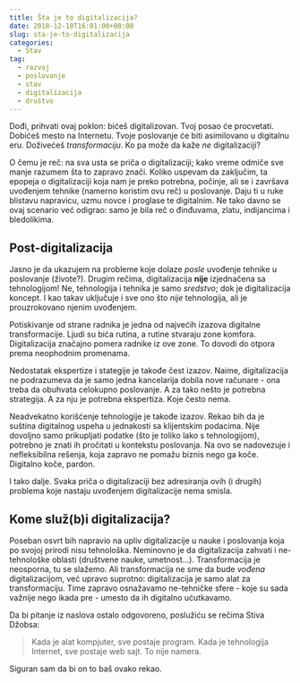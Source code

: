 ```yaml
---
title: Šta je to digitalizacija?
date: 2018-12-10T16:01:00+00:00
slug: sta-je-to-digitalizacija
categories:
  - Stav
tag:
  - razvoj
  - poslovanje
  - stav
  - digitalizacija
  - društvo
---
```


Dođi, prihvati ovaj poklon: bićeš digitalizovan. Tvoj posao će procvetati. Dobićeš mesto na Internetu. Tvoje  poslovanje će biti asimilovano u digitalnu eru. Doživećeš _transformaciju_. Ko pa može da kaže _ne_ digitalizaciji?

<!--more-->

O čemu je reč: na sva usta se priča o digitalizaciji; kako vreme odmiče sve manje razumem šta to zapravo znači. Koliko uspevam da zaključim, ta epopeja o digitalizaciji koja nam je preko potrebna, počinje, ali se i završava uvođenjem tehnike (namerno koristim ovu reč) u poslovanje. Daju ti u ruke blistavu napravicu, uzmu novce i proglase te digitalnim. Ne tako davno se ovaj scenario već odigrao: samo je bila reč o đinđuvama, zlatu, indijancima i bledolikima.

## Post-digitalizacija

Jasno je da ukazujem na probleme koje dolaze _posle_ uvođenje tehnike u poslovanje (živote?). Drugim rečima, digitalizacija **nije** izjednačena sa tehnologijom! Ne, tehnologija i tehnika je samo _sredstvo_; dok je digitalizacija koncept. I kao takav uključuje i sve ono što _nije_ tehnologija, ali je prouzrokovano njenim uvođenjem.

Potiskivanje od strane radnika je jedna od najvećih izazova digitalne transformacije. Ljudi su bića rutina, a rutine stvaraju zone komfora. Digitalizacija značajno pomera radnike iz ove zone. To dovodi do otpora prema neophodnim promenama.

Nedostatak ekspertize i stategije je takođe čest izazov. Naime, digitalizacija ne podrazumeva da je samo jedna kancelarija dobila nove računare - ona treba da obuhvata celokupno poslovanje. A za tako nešto je potrebna strategija. A za nju je potrebna ekspertiza. Koje često nema.

Neadvekatno korišćenje tehnologije je takođe izazov. Rekao bih da je suština digitalnog uspeha u jednakosti sa klijentskim podacima. Nije dovoljno samo prikupljati podatke (što je toliko lako s tehnologijom), potrebno je znati ih pročitati u kontekstu poslovanja. Na ovo se nadovezuje i nefleksibilna rešenja, koja zapravo ne pomažu biznis nego ga koče. Digitalno koče, pardon.

I tako dalje. Svaka priča o digitalizaciji bez adresiranja ovih (i drugih) problema koje nastaju uvođenjem digitalizacije nema smisla.

## Kome služ(b)i digitalizacija?

Poseban osvrt bih napravio na upliv digitalizacije u nauke i poslovanja koja po svojoj prirodi nisu tehnološka. Neminovno je da digitalizacija zahvati i ne-tehnološke oblasti (društvene nauke, umetnost...). Transformacija je neosporna, tu se slažemo. Ali transformacija ne sme da bude _vođena_ digitalizacijom, već upravo suprotno: digitalizacija je samo alat za transformaciju. Time zapravo osnažavamo ne-tehničke sfere - koje su sada važnije nego ikada pre - umesto da ih digitalno ućutkavamo.

Da bi pitanje iz naslova ostalo odgovoreno, poslužiću se rečima Stiva Džobsa:

> Kada je alat kompjuter, sve postaje program. Kada je tehnologija Internet, sve postaje web sajt. To nije namera.

Siguran sam da bi on to baš ovako rekao.

